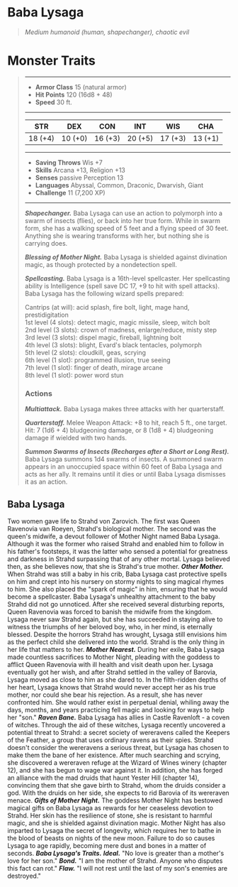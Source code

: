 # Baba Lysaga
>*Medium humanoid (human, shapechanger), chaotic evil*
# Monster Traits
>___
>- **Armor Class** 15 (natural armor)
>- **Hit Points** 120 (16d8 + 48)
>- **Speed** 30 ft.
>___
>|STR|DEX|CON|INT|WIS|CHA|
>|:---:|:---:|:---:|:---:|:---:|:---:|
>|18 (+4)|10 (+0)|16 (+3)|20 (+5)|17 (+3)|13 (+1)|
>___
>- **Saving Throws** Wis +7
>- **Skills** Arcana +13, Religion +13
>- **Senses** passive Perception 13
>- **Languages** Abyssal, Common, Draconic, Dwarvish, Giant
>- **Challenge** 11 (7,200 XP)
>___
>***Shapechanger.*** Baba Lysaga can use an action to polymorph into a swarm of insects (flies), or back into her true form. While in swarm form, she has a walking speed of 5 feet and a flying speed of 30 feet. Anything she is wearing transforms with her, but nothing she is carrying does.  
>
>***Blessing of Mother Night.*** Baba Lysaga is shielded against divination magic, as though protected by a nondetection spell.  
>
>***Spellcasting.*** Baba Lysaga is a 16th-level spellcaster. Her spellcasting ability is Intelligence (spell save DC 17, +9 to hit with spell attacks). Baba Lysaga has the following wizard spells prepared:  
>
>Cantrips (at will): acid splash, fire bolt, light, mage hand, prestidigitation  
>1st level (4 slots): detect magic, magic missile, sleep, witch bolt  
>2nd level (3 slots): crown of madness, enlarge/reduce, misty step  
>3rd level (3 slots): dispel magic, fireball, lightning bolt  
>4th level (3 slots): blight, Evard's black tentacles, polymorph  
>5th level (2 slots): cloudkill, geas, scrying  
>6th level (1 slot): programmed illusion, true seeing  
>7th level (1 slot): finger of death, mirage arcane  
>8th level (1 slot): power word stun  
>
>### Actions
>***Multiattack.*** Baba Lysaga makes three attacks with her quarterstaff.  
>
>***Quarterstaff.*** Melee Weapon Attack: +8 to hit, reach 5 ft., one target. Hit: 7 (1d6 + 4) bludgeoning damage, or 8 (1d8 + 4) bludgeoning damage if wielded with two hands.  
>
>***Summon Swarms of Insects (Recharges after a Short or Long Rest).*** Baba Lysaga summons 1d4 swarms of insects. A summoned swarm appears in an unoccupied space within 60 feet of Baba Lysaga and acts as her ally. It remains until it dies or until Baba Lysaga dismisses it as an action.
## Baba Lysaga
Two women gave life to Strahd von Zarovich. The first was Queen Ravenovia van Roeyen, Strahd's biological mother. The second was the queen's midwife, a devout follower of Mother Night named Baba Lysaga. Although it was the former who raised Strahd and enabled him to follow in his father's footsteps, it was the latter who sensed a potential for greatness and darkness in Strahd surpassing that of any other mortal. Lysaga believed then, as she believes now, that she is Strahd's true mother.
***Other Mother.*** When Strahd was still a baby in his crib, Baba Lysaga cast protective spells on him and crept into his nursery on stormy nights to sing magical rhymes to him. She also placed the "spark of magic" in him, ensuring that he would become a spellcaster.
Baba Lysaga's unhealthy attachment to the baby Strahd did not go unnoticed. After she received several disturbing reports, Queen Ravenovia was forced to banish the midwife from the kingdom. Lysaga never saw Strahd again, but she has succeeded in staying alive to witness the triumphs of her beloved boy, who, in her mind, is eternally blessed. Despite the horrors Strahd has wrought, Lysaga still envisions him as the perfect child she delivered into the world. Strahd is the only thing in her life that matters to her.
***Mother Nearest.*** During her exile, Baba Lysaga made countless sacrifices to Mother Night, pleading with the goddess to afflict Queen Ravenovia with ill health and visit death upon her. Lysaga eventually got her wish, and after Strahd settled in the valley of Barovia, Lysaga moved as close to him as she dared to.
In the filth-ridden depths of her heart, Lysaga knows that Strahd would never accept her as his true mother, nor could she bear his rejection. As a result, she has never confronted him. She would rather exist in perpetual denial, whiling away the days, months, and years practicing fell magic and looking for ways to help her "son."
***Raven Bane.*** Baba Lysaga has allies in Castle Ravenloft - a coven of witches. Through the aid of these witches, Lysaga recently uncovered a potential threat to Strahd: a secret society of wereravens called the Keepers of the Feather, a group that uses ordinary ravens as their spies.
Strahd doesn't consider the wereravens a serious threat, but Lysaga has chosen to make them the bane of her existence. After much searching and scrying, she discovered a wereraven refuge at the Wizard of Wines winery (chapter 12), and she has begun to wage war against it. In addition, she has forged an alliance with the mad druids that haunt Yester Hill (chapter 14), convincing them that she gave birth to Strahd, whom the druids consider a god. With the druids on her side, she expects to rid Barovia of its wereraven menace.
***Gifts of Mother Night.*** The goddess Mother Night has bestowed magical gifts on Baba Lysaga as rewards for her ceaseless devotion to Strahd. Her skin has the resilience of stone, she is resistant to harmful magic, and she is shielded against divination magic. Mother Night has also imparted to Lysaga the secret of longevity, which requires her to bathe in the blood of beasts on nights of the new moon. Failure to do so causes Lysaga to age rapidly, becoming mere dust and bones in a matter of seconds.
***Baba Lysaga's Traits.*** ***Ideal.*** "No love is greater than a mother's love for her son."
***Bond.*** "I am the mother of Strahd. Anyone who disputes this fact can rot."
***Flaw.*** "I will not rest until the last of my son's enemies are destroyed."